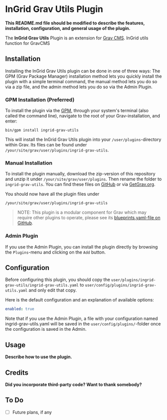 # InGrid Grav Utils Plugin

**This README.md file should be modified to describe the features, installation, configuration, and general usage of the plugin.**

The **InGrid Grav Utils** Plugin is an extension for [Grav CMS](https://github.com/getgrav/grav). InGrid utils function for GravCMS

## Installation

Installing the InGrid Grav Utils plugin can be done in one of three ways: The GPM (Grav Package Manager) installation method lets you quickly install the plugin with a simple terminal command, the manual method lets you do so via a zip file, and the admin method lets you do so via the Admin Plugin.

### GPM Installation (Preferred)

To install the plugin via the [GPM](https://learn.getgrav.org/cli-console/grav-cli-gpm), through your system's terminal (also called the command line), navigate to the root of your Grav-installation, and enter:

    bin/gpm install ingrid-grav-utils

This will install the InGrid Grav Utils plugin into your `/user/plugins`-directory within Grav. Its files can be found under `/your/site/grav/user/plugins/ingrid-grav-utils`.

### Manual Installation

To install the plugin manually, download the zip-version of this repository and unzip it under `/your/site/grav/user/plugins`. Then rename the folder to `ingrid-grav-utils`. You can find these files on [GitHub](https://github.com//grav-plugin-ingrid-grav-utils) or via [GetGrav.org](https://getgrav.org/downloads/plugins).

You should now have all the plugin files under

    /your/site/grav/user/plugins/ingrid-grav-utils

> NOTE: This plugin is a modular component for Grav which may require other plugins to operate, please see its [blueprints.yaml-file on GitHub](https://github.com//grav-plugin-ingrid-grav-utils/blob/main/blueprints.yaml).

### Admin Plugin

If you use the Admin Plugin, you can install the plugin directly by browsing the `Plugins`-menu and clicking on the `Add` button.

## Configuration

Before configuring this plugin, you should copy the `user/plugins/ingrid-grav-utils/ingrid-grav-utils.yaml` to `user/config/plugins/ingrid-grav-utils.yaml` and only edit that copy.

Here is the default configuration and an explanation of available options:

```yaml
enabled: true
```

Note that if you use the Admin Plugin, a file with your configuration named ingrid-grav-utils.yaml will be saved in the `user/config/plugins/`-folder once the configuration is saved in the Admin.

## Usage

**Describe how to use the plugin.**

## Credits

**Did you incorporate third-party code? Want to thank somebody?**

## To Do

- [ ] Future plans, if any

